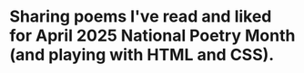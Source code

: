 # Sharing poems I've read and liked for April 2025 National Poetry Month (and playing with HTML and CSS).
